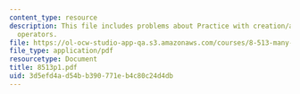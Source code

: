 ```yaml
---
content_type: resource
description: This file includes problems about Practice with creation/annilihilation
  operators.
file: https://ol-ocw-studio-app-qa.s3.amazonaws.com/courses/8-513-many-body-theory-for-condensed-matter-systems-fall-2004/3d5efd4ad54bb390771eb4c80c24d4db_8513p1.pdf
file_type: application/pdf
resourcetype: Document
title: 8513p1.pdf
uid: 3d5efd4a-d54b-b390-771e-b4c80c24d4db
---
```

